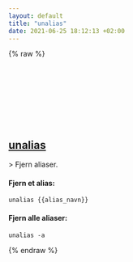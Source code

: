 ```yaml
---
layout: default
title: "unalias"
date: 2021-06-25 18:12:13 +02:00
---
```

{% raw %}
<h2 id="unalias">
  <a href="/no/common/unalias.html">unalias</a> <a href="#unalias"><svg class="icon">
    <use href="/assets/images/unicode_sprite.svg#link" />
  </svg></a>
</h2>
> Fjern aliaser.

#### Fjern et alias:
```shell
unalias {{alias_navn}}
```
#### Fjern alle aliaser:
```shell
unalias -a
```
{% endraw %}